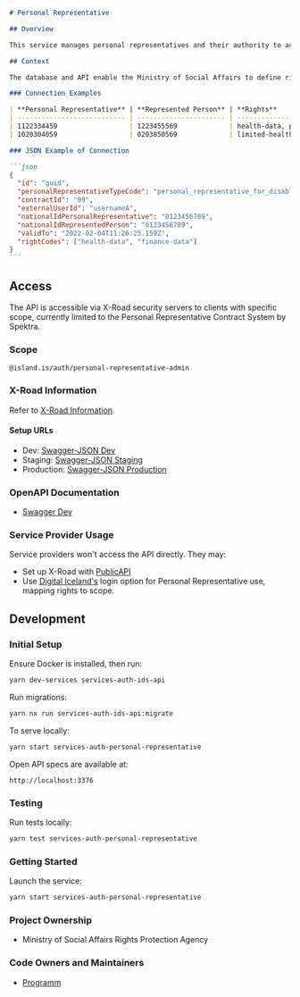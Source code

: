 ````markdown
# Personal Representative

## Overview

This service manages personal representatives and their authority to act for represented individuals.

## Context

The database and API enable the Ministry of Social Affairs to define rights for personal representatives and manage their connections with those they represent. The API facilitates managing right types, personal representative types (currently only one type), and the links between a representative and the represented person.

### Connection Examples

| **Personal Representative** | **Represented Person** | **Rights**                                         |
| --------------------------- | ---------------------- | -------------------------------------------------- |
| 1122334459                  | 1223455569             | health-data, personal-data, limited-financial-data |
| 1020304059                  | 0203050569             | limited-health-data                                |

### JSON Example of Connection

```json
{
  "id": "guid",
  "personalRepresentativeTypeCode": "personal_representative_for_disabled_person",
  "contractId": "99",
  "externalUserId": "usernameA",
  "nationalIdPersonalRepresentative": "0123456789",
  "nationalIdRepresentedPerson": "0123456789",
  "validTo": "2022-02-04T11:26:25.159Z",
  "rightCodes": ["health-data", "finance-data"]
}
```
````

## Access

The API is accessible via X-Road security servers to clients with specific scope, currently limited to the Personal Representative Contract System by Spektra.

### Scope

```plaintext
@island.is/auth/personal-representative-admin
```

### X-Road Information

Refer to [X-Road Information](https://docs.devland.is/technical-overview/x-road/x-road-system-requirements).

#### Setup URLs

- Dev: [Swagger-JSON Dev](https://personal-representative-xrd.internal.dev01.devland.is/swagger-json)
- Staging: [Swagger-JSON Staging](https://personal-representative-xrd.internal.staging01.devland.is/swagger-json)
- Production: [Swagger-JSON Production](https://personal-representative-xrd.internal.innskra.island.is/swagger-json)

### OpenAPI Documentation

- [Swagger Dev](https://personal-representative-xrd.dev01.devland.is/swagger)

### Service Provider Usage

Service providers won't access the API directly. They may:

- Set up X-Road with [PublicAPI](https://docs.devland.is/apps/services/auth/personal-representative-public)
- Use [Digital Iceland's](https://www.notion.so/Identity-Server-Integration-afde614a247e4b9da4731b2ace1115cd) login option for Personal Representative use, mapping rights to scope.

## Development

### Initial Setup

Ensure Docker is installed, then run:

```bash
yarn dev-services services-auth-ids-api
```

Run migrations:

```bash
yarn nx run services-auth-ids-api:migrate
```

To serve locally:

```bash
yarn start services-auth-personal-representative
```

Open API specs are available at:

```plaintext
http://localhost:3376
```

### Testing

Run tests locally:

```bash
yarn test services-auth-personal-representative
```

### Getting Started

Launch the service:

```bash
yarn start services-auth-personal-representative
```

### Project Ownership

- Ministry of Social Affairs Rights Protection Agency

### Code Owners and Maintainers

- [Programm](https://github.com/orgs/island-is/teams/programm/members)

```

```
